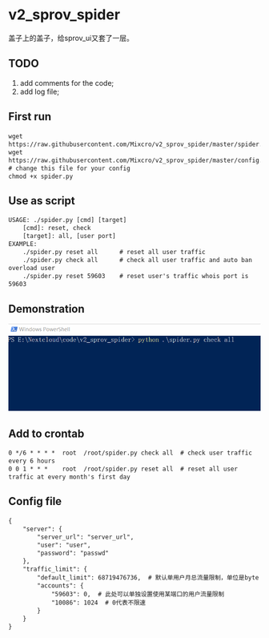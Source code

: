 # v2_sprov_spider
盖子上的盖子，给sprov_ui又套了一层。

## TODO
1. add comments for the code;
2. add log file;

## First run
```
wget https://raw.githubusercontent.com/Mixcro/v2_sprov_spider/master/spider.py
wget https://raw.githubusercontent.com/Mixcro/v2_sprov_spider/master/config.json  # change this file for your config
chmod +x spider.py
```

## Use as script
```
USAGE: ./spider.py [cmd] [target]
    [cmd]: reset, check
    [target]: all, [user port]
EXAMPLE:
    ./spider.py reset all      # reset all user traffic
    ./spider.py check all      # check all user traffic and auto ban overload user
    ./spider.py reset 59603    # reset user's traffic whois port is 59603
  ```

## Demonstration
![img](https://raw.githubusercontent.com/Mixcro/v2_sprov_spider/master/nothing/stdo.gif)

## Add to crontab
```
0 */6 * * * *  root  /root/spider.py check all  # check user traffic every 6 hours
0 0 1 * * *    root  /root/spider.py reset all  # reset all user traffic at every month's first day
```

## Config file
```
{
	"server": {
		"server_url": "server_url",
		"user": "user",
		"password": "passwd"
	},
	"traffic_limit": {
		"default_limit": 68719476736,  # 默认单用户月总流量限制，单位是byte
		"accounts": {
			"59603": 0,  # 此处可以单独设置使用某端口的用户流量限制
			"10086": 1024  # 0代表不限速
		}
	}
}
```
